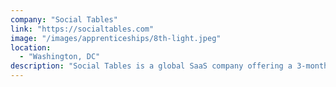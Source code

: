 ```yaml
---
company: "Social Tables"
link: "https://socialtables.com"
image: "/images/apprenticeships/8th-light.jpeg"
location:
  - "Washington, DC"
description: "Social Tables is a global SaaS company offering a 3-month paid program targeting new developers without on the job work experience with the potential of a full-time offer to join the engineering team."
---
```

